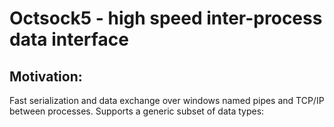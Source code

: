 # Octsock5 - high speed inter-process data interface

## Motivation:
Fast serialization and data exchange over windows named pipes and TCP/IP between processes.
Supports a generic subset of data types:


